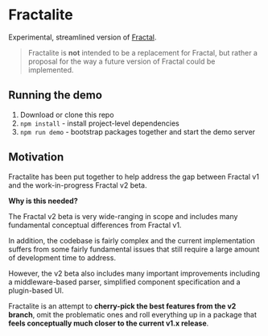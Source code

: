# Fractalite

Experimental, streamlined version of [Fractal](https://fractal.build).

> Fractalite is **not** intended to be a replacement for Fractal, but rather a proposal for the way a future version of Fractal could be implemented.

## Running the demo

1. Download or clone this repo
2. `npm install` - install project-level dependencies
3. `npm run demo` - bootstrap packages together and start the demo server

## Motivation

Fractalite has been put together to help address the gap between Fractal v1 and the work-in-progress Fractal v2 beta.

**Why is this needed?**

The Fractal v2 beta is very wide-ranging in scope and includes many fundamental conceptual differences from Fractal v1.

In addition, the codebase is fairly complex and the current implementation suffers from some fairly fundamental issues that still require a large amount of development time to address.

However, the v2 beta also includes many important improvements including a middleware-based parser, simplified component specification and a plugin-based UI.

Fractalite is an attempt to **cherry-pick the best features from the v2 branch**, omit the problematic ones and roll everything up in a package that **feels conceptually much closer to the current v1.x release**.
